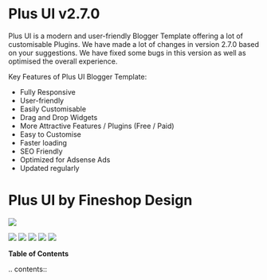 # Plus UI v2.7.0

Plus UI is a modern and user-friendly Blogger Template offering a lot of customisable Plugins. We have made a lot of changes in version 2.7.0 based on your suggestions. We have fixed some bugs in this version as well as optimised the overall experience.

Key Features of Plus UI Blogger Template:

- Fully Responsive
- User-friendly
- Easily Customisable
- Drag and Drop Widgets
- More Attractive Features / Plugins (Free / Paid)
- Easy to Customise
- Faster loading
- SEO Friendly
- Optimized for Adsense Ads
- Updated regularly

# Plus UI by Fineshop Design

![](https://www.fineshopdesign.com/main/apple-icon-120x120.png)

![](https://img.shields.io/github/stars/fineshop/plus-ui.svg) ![](https://img.shields.io/github/forks/fineshop/plus-ui.svg) ![](https://img.shields.io/github/tag/fineshop/plus-ui.svg) ![](https://img.shields.io/github/release/fineshop/plus-ui.svg) ![](https://img.shields.io/github/issues/fineshop/plus-ui.svg)


**Table of Contents**

.. contents::
